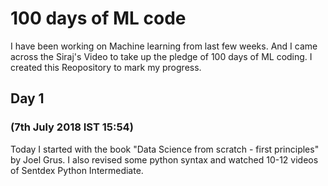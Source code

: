 # 100 days of ML code
I have been working on Machine learning from last few weeks. And I came across the Siraj's Video to take up the pledge of 100 days of ML coding. I created this Reopository to mark my progress.

## Day 1
### (7th July 2018 IST 15:54)

Today I started with the book "Data Science from scratch - first principles" by Joel Grus. I also revised some python syntax and watched 10-12 videos of Sentdex Python Intermediate.
